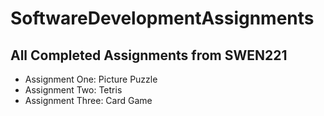 # SoftwareDevelopmentAssignments

## All Completed Assignments from SWEN221

- Assignment One: Picture Puzzle
- Assignment Two: Tetris
- Assignment Three: Card Game
